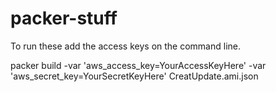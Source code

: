 # packer-stuff


To run these add the access keys on the command line.

packer build -var 'aws_access_key=YourAccessKeyHere' -var 'aws_secret_key=YourSecretKeyHere' CreatUpdate.ami.json    


